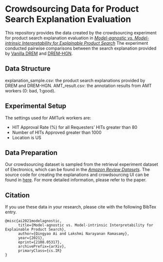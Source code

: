 # Crowdsourcing Data for Product Search Explanation Evaluation

This repository provides the data created by the crowdsourcing experiment for product search explanation evaluation in <a href="https://arxiv.org/pdf/2108.05317.pdf">*Model-agnostic vs. Model-intrinsic Interpretability for Explainable Product Search*</a>
The experiment conducted pairwise comparisons between the search explanation provided by <a href="https://arxiv.org/abs/1909.07212">Vanilla DREM</a> and <a href="https://arxiv.org/pdf/2108.05317.pdf">DREM-HGN</a>.

## Data Structure

explanation\_sample.csv: the product search explanations provided by DREM and DREM-HGN.
AMT\_result.csv: the annotation results from AMT workers (0: bad, 1:good).

## Experimental Setup

The settings used for AMTurk workers are:
* HIT Approval Rate (%) for all Requesters' HITs greater than 80
* Number of HITs Approved greater than 1000
* Location is US

## Data Preparation

Our crowdsourcing dataset is sampled from the retrieval experiment dataset of Electronics, which can be found in the <a href="http://jmcauley.ucsd.edu/data/amazon/links.html">*Amazon Review Datasets*</a>. 
The source code for creating the explanations and crowdsourcing UI can be found in <a href="https://github.com/utahIRlab/drem-evaluation">here</a>.
For more detailed information, please refer to the paper.

## Citation

If you use these data in your research, please cite with the following BibTex entry.

```
@misc{ai2021modelagnostic,
      title={Model-agnostic vs. Model-intrinsic Interpretability for Explainable Product Search}, 
      author={Qingyao Ai and Lakshmi Narayanan Ramasamy},
      year={2021},
      eprint={2108.05317},
      archivePrefix={arXiv},
      primaryClass={cs.IR}
}
```

